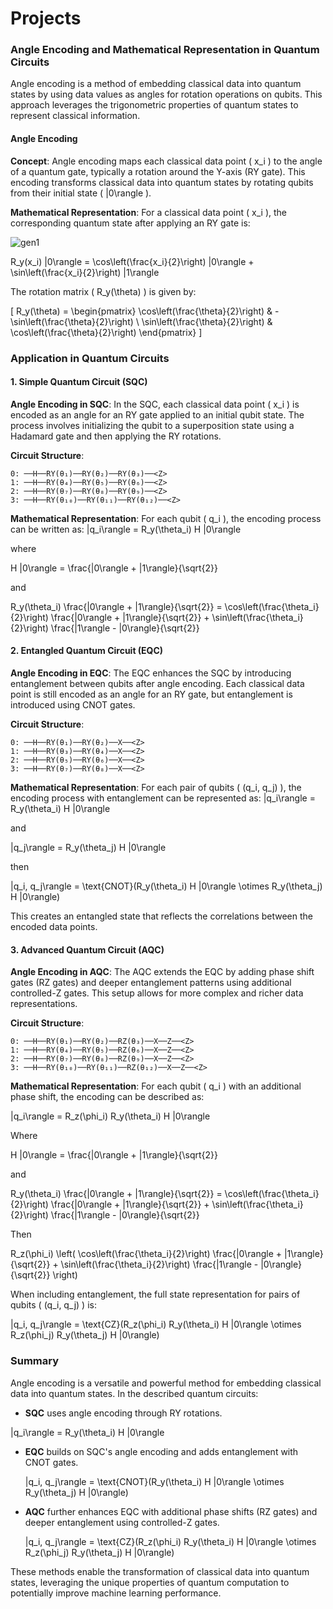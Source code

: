 # Projects

### Angle Encoding and Mathematical Representation in Quantum Circuits

Angle encoding is a method of embedding classical data into quantum states by using data values as angles for rotation operations on qubits. This approach leverages the trigonometric properties of quantum states to represent classical information.

#### Angle Encoding

**Concept**:
Angle encoding maps each classical data point \( x_i \) to the angle of a quantum gate, typically a rotation around the Y-axis (RY gate). This encoding transforms classical data into quantum states by rotating qubits from their initial state \( |0\rangle \).

**Mathematical Representation**:
For a classical data point \( x_i \), the corresponding quantum state after applying an RY gate is:

![gen1](https://github.com/Roua91/Reaserch_Project/assets/165356652/382fad5c-7880-4c3c-87fa-ec97269f1998)

R_y(x_i) |0\rangle = \cos\left(\frac{x_i}{2}\right) |0\rangle + \sin\left(\frac{x_i}{2}\right) |1\rangle



The rotation matrix \( R_y(\theta) \) is given by:

\[
R_y(\theta) = \begin{pmatrix}
\cos\left(\frac{\theta}{2}\right) & -\sin\left(\frac{\theta}{2}\right) \\
\sin\left(\frac{\theta}{2}\right) & \cos\left(\frac{\theta}{2}\right)
\end{pmatrix}
\]


### Application in Quantum Circuits

#### 1. Simple Quantum Circuit (SQC)

**Angle Encoding in SQC**:
In the SQC, each classical data point \( x_i \) is encoded as an angle for an RY gate applied to an initial qubit state. The process involves initializing the qubit to a superposition state using a Hadamard gate and then applying the RY rotations.

**Circuit Structure**:
```
0: ──H──RY(θ₁)──RY(θ₂)──RY(θ₃)──<Z>
1: ──H──RY(θ₄)──RY(θ₅)──RY(θ₆)──<Z>
2: ──H──RY(θ₇)──RY(θ₈)──RY(θ₉)──<Z>
3: ──H──RY(θ₁₀)──RY(θ₁₁)──RY(θ₁₂)──<Z>
```

**Mathematical Representation**:
For each qubit \( q_i \), the encoding process can be written as:
|q_i\rangle = R_y(\theta_i) H |0\rangle

where 

H |0\rangle = \frac{|0\rangle + |1\rangle}{\sqrt{2}}

and 

R_y(\theta_i) \frac{|0\rangle + |1\rangle}{\sqrt{2}} = \cos\left(\frac{\theta_i}{2}\right) \frac{|0\rangle + |1\rangle}{\sqrt{2}} + \sin\left(\frac{\theta_i}{2}\right) \frac{|1\rangle - |0\rangle}{\sqrt{2}}


#### 2. Entangled Quantum Circuit (EQC)

**Angle Encoding in EQC**:
The EQC enhances the SQC by introducing entanglement between qubits after angle encoding. Each classical data point is still encoded as an angle for an RY gate, but entanglement is introduced using CNOT gates.

**Circuit Structure**:
```
0: ──H──RY(θ₁)──RY(θ₂)──X──<Z>
1: ──H──RY(θ₃)──RY(θ₄)──X──<Z>
2: ──H──RY(θ₅)──RY(θ₆)──X──<Z>
3: ──H──RY(θ₇)──RY(θ₈)──X──<Z>
```

**Mathematical Representation**:
For each pair of qubits \( (q_i, q_j) \), the encoding process with entanglement can be represented as:
|q_i\rangle = R_y(\theta_i) H |0\rangle

and 

|q_j\rangle = R_y(\theta_j) H |0\rangle

then 

|q_i, q_j\rangle = \text{CNOT}(R_y(\theta_i) H |0\rangle \otimes R_y(\theta_j) H |0\rangle)


This creates an entangled state that reflects the correlations between the encoded data points.

#### 3. Advanced Quantum Circuit (AQC)

**Angle Encoding in AQC**:
The AQC extends the EQC by adding phase shift gates (RZ gates) and deeper entanglement patterns using additional controlled-Z gates. This setup allows for more complex and richer data representations.

**Circuit Structure**:
```
0: ──H──RY(θ₁)──RY(θ₂)──RZ(θ₃)──X──Z──<Z>
1: ──H──RY(θ₄)──RY(θ₅)──RZ(θ₆)──X──Z──<Z>
2: ──H──RY(θ₇)──RY(θ₈)──RZ(θ₉)──X──Z──<Z>
3: ──H──RY(θ₁₀)──RY(θ₁₁)──RZ(θ₁₂)──X──Z──<Z>
```

**Mathematical Representation**:
For each qubit \( q_i \) with an additional phase shift, the encoding can be described as:

|q_i\rangle = R_z(\phi_i) R_y(\theta_i) H |0\rangle

Where

H |0\rangle = \frac{|0\rangle + |1\rangle}{\sqrt{2}}


and 

R_y(\theta_i) \frac{|0\rangle + |1\rangle}{\sqrt{2}} = \cos\left(\frac{\theta_i}{2}\right) \frac{|0\rangle + |1\rangle}{\sqrt{2}} + \sin\left(\frac{\theta_i}{2}\right) \frac{|1\rangle - |0\rangle}{\sqrt{2}}

Then 

R_z(\phi_i) \left( \cos\left(\frac{\theta_i}{2}\right) \frac{|0\rangle + |1\rangle}{\sqrt{2}} + \sin\left(\frac{\theta_i}{2}\right) \frac{|1\rangle - |0\rangle}{\sqrt{2}} \right)



When including entanglement, the full state representation for pairs of qubits \( (q_i, q_j) \) is:

|q_i, q_j\rangle = \text{CZ}(R_z(\phi_i) R_y(\theta_i) H |0\rangle \otimes R_z(\phi_j) R_y(\theta_j) H |0\rangle)


### Summary

Angle encoding is a versatile and powerful method for embedding classical data into quantum states. In the described quantum circuits:

- **SQC** uses angle encoding through RY rotations.

|q_i\rangle = R_y(\theta_i) H |0\rangle

- **EQC** builds on SQC's angle encoding and adds entanglement with CNOT gates.

  |q_i, q_j\rangle = \text{CNOT}(R_y(\theta_i) H |0\rangle \otimes R_y(\theta_j) H |0\rangle)

- **AQC** further enhances EQC with additional phase shifts (RZ gates) and deeper entanglement using controlled-Z gates.

  |q_i, q_j\rangle = \text{CZ}(R_z(\phi_i) R_y(\theta_i) H |0\rangle \otimes R_z(\phi_j) R_y(\theta_j) H |0\rangle)


These methods enable the transformation of classical data into quantum states, leveraging the unique properties of quantum computation to potentially improve machine learning performance.
